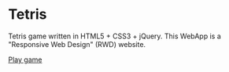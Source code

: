 # Tetris
Tetris game written in HTML5 + CSS3 + jQuery. This WebApp is a "Responsive Web Design" (RWD) website. 


<a href="https://tetris-by-kazedevid.000webhostapp.com">Play game</a>
